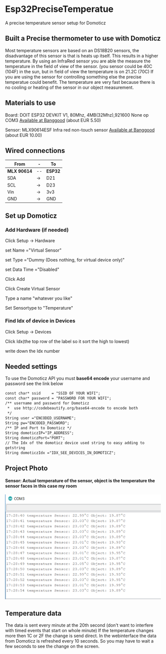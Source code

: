 # Esp32PreciseTemperatue
A precise temperature sensor setup for Domoticz

## Built a Precise thermometer to use with Domoticz
Most temperature sensors are based on an DS18B20 sensors, the disadvantage of this sensor is that is heats up itself. This results in a higher temperature.
By using an InfraRed sensor you are able the measure the temperature in the field of view of the sensor. (you sensor could be 40C (104F) in the sun, but in field of view the temperature is on 21.2C (70C)
If you are using the sensor for controlling something else the precise temperatue could benefit. The temperature are very fast because there is no cooling or heating of the sensor in our object measurement.

## Materials to use
Board: DOIT ESP32 DEVKIT V1, 80Mhz, 4MB(32Mhz),921600 None op COM3 <a href="https://www.banggood.com/ESP32-Development-Board-WiFiBluetooth-Ultra-Low-Power-Consumption-Dual-Cores-ESP-32-ESP-32S-Board-p-1109512.html?p=VQ141018240205201801">Available at Banggood</a> (about EUR 5.50)

Sensor: MLX90614ESF Infra red non-touch sensor <a href="https://www.banggood.com/nl/MLX90614ESF-AAA-Non-contact-Human-Body-Infrared-IR-Temperature-Sensor-Module-For-Arduino-p-1100990.html?p=VQ141018240205201801">Available at Banggood</a> (about EUR 10.00)

## Wired connections

|From|-|To|
|---|--|---|
|**MLX 90614**|--|**ESP32**|
|SDA|->|D21|
|SCL|->|D23|
|Vin|->|3v3|
|GND|->|GND|

## Set up Domoticz
### Add Hardware (if needed)
Click Setup -> Hardware

set Name ="Virtual Sensor"

set Type ="Dummy (Does nothing, for virtual device only)"

set Data Time ="Disabled"

Click Add


Click Create Virtual Sensor

Type a name "whatever you like"

Set Sensortype to "Temperature"

### Find Idx of device in Devices
Click Setup -> Devices

Click Idx(the top row of the label so it sort the high to lowest)

write down the Idx number 

## Needed settings
To use the Domoticz API you must **base64 encode** your username and password see the link below

```
const char* ssid     = "SSID OF YOUR WIFI";
const char* password = "PASSWORD FOR YOUR WIFI";
/** username and password for Domoticz
 *  use http://codebeautify.org/base64-encode to encode both
 */
String user ="ENCODED_USERNAME";
String pw="ENCODED_PASSWORD";
/** IP and Port to Domoticz */
String domoticzIP="IP_ADDRESS";
String domoticzPort="PORT";
// The Idx of the domoticz device used string to easy adding to getstring
String domoticzIdx ="IDX_SEE_DEVICES_IN_DOMOTICZ";
```
## Project Photo
#### Sensor: Actual temperature of the sensor, object is the temperature the sensor faces in this case my room
![Monitor](/Monitor.png?raw=true "Serial Monitor output") 

## Temperature data
The data is sent every minute at the 20th second (don't want to interfere with timed events that start on whole minute) If the temperature changes more then 1C or 2F the change is send direct. In the webinterface the data from Domoticz is refreshed every 10 seconds. So you may have to wait a few seconds to see the change on the screen.

